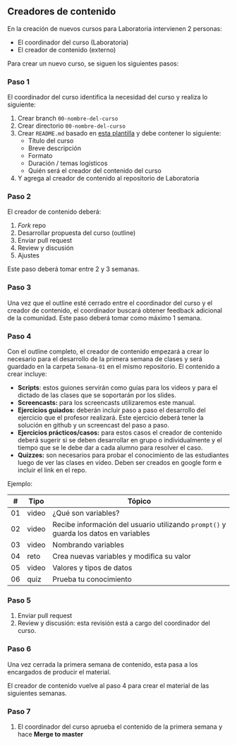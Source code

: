 ## Creadores de contenido

En la creación de nuevos cursos para Laboratoria intervienen 2 personas:

- El coordinador del curso (Laboratoria)
- El creador de contenido (externo)

Para crear un nuevo curso, se siguen los siguientes pasos:

### Paso 1

El coordinador del curso identifica la necesidad del curso y realiza lo siguiente:

1. Crear branch `00-nombre-del-curso`
2. Crear directorio `00-nombre-del-curso`
3. Crear `README.md` basado en [esta plantilla](#) y debe contener lo siguiente:
	* Título del curso
	* Breve descripción
	* Formato
	* Duración / temas logísticos 
	* Quién será el creador del contenido del curso
4. Y agrega al creador de contenido al repositorio de Laboratoria


### Paso 2

El creador de contenido deberá:

1. _Fork_ repo
2. Desarrollar propuesta del curso (outline) 
3. Enviar pull request
4. Review y discusión
5. Ajustes

Este paso deberá tomar entre 2 y 3 semanas. 


### Paso 3 

Una vez que el outline esté cerrado entre el coordinador del curso y el creador de contenido, el coordinador buscará obtener feedback adicional de la comunidad. Este paso deberá tomar como máximo 1 semana.


### Paso 4 

Con el outline completo, el creador de contenido empezará a crear lo necesario para el desarrollo de la primera semana de clases y será guardado en la carpeta `Semana-01` en el mismo repositorio. El contenido a crear incluye:

* **Scripts**: estos guiones servirán como guías para los videos y para el dictado de las clases que se soportarán por los slides.  
* **Screencasts:** para los screencasts utilizaremos este manual.
* **Ejercicios guiados:** deberán incluir paso a paso el desarrollo del ejercicio que el profesor realizará. Este ejercicio deberá tener la solución en github y un screencast del paso a paso.
* **Ejercicios prácticos/casos:** para estos casos el creador de contenido deberá sugerir si se deben desarrollar en grupo o individualmente y el tiempo que se le debe dar a cada alumno para resolver el caso.
* **Quizzes:** son necesarios para probar el conocimiento de las estudiantes luego de ver las clases en video. Deben ser creados en google form e incluir el link en el repo.


Ejemplo: 

| # | Tipo | Tópico           
| - | ----- | -----
| 01 | video | ¿Qué son variables?
| 02 | video | Recibe información del usuario utilizando `prompt()` y guarda los datos en variables
| 03 | video | Nombrando variables
| 04 | reto | Crea nuevas variables y modifica su valor
| 05 | video | Valores y tipos de datos
| 06 | quiz | Prueba tu conocimiento



### Paso 5 

1. Enviar pull request
2. Review y discusión: esta revisión está a cargo del coordinador del curso.

### Paso 6 

Una vez cerrada la primera semana de contenido, esta pasa a los encargados de producir el material.

El creador de contenido vuelve al paso 4 para crear el material de las siguientes semanas.


### Paso 7 

1. El coordinador del curso aprueba el contenido de la primera semana y hace **Merge to master**

